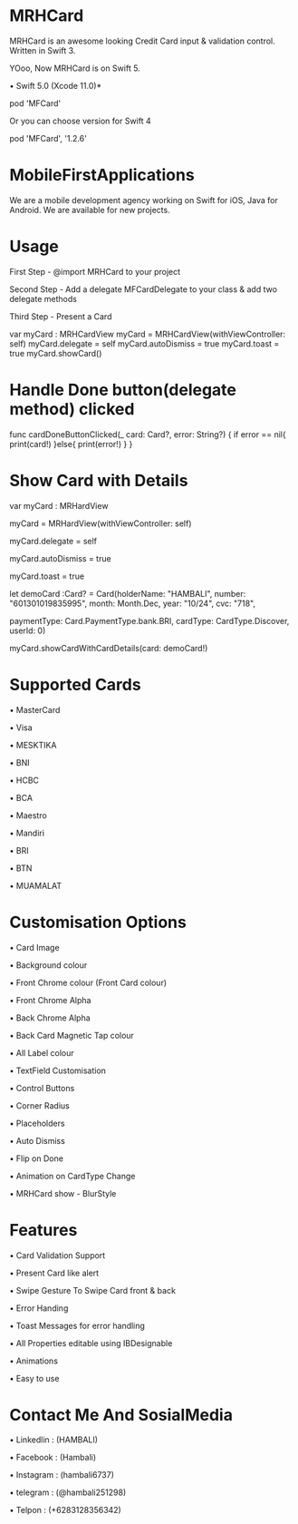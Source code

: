 # MRHCard

MRHCard is an awesome looking Credit Card input & validation control. Written in Swift 3.

YOoo, Now MRHCard is on Swift 5.

• Swift 5.0 (Xcode 11.0)*

pod 'MFCard'

Or you can choose version for Swift 4

pod 'MFCard', '1.2.6'


# MobileFirstApplications

We are a mobile development agency working on Swift for iOS, Java for Android. We are available for new projects.

# Usage

First Step - @import MRHCard to your project

Second Step - Add a delegate MFCardDelegate to your class & add two delegate methods

Third Step - Present a Card

var myCard : MRHCardView
myCard  = MRHCardView(withViewController: self)
myCard.delegate = self
myCard.autoDismiss = true
myCard.toast = true
myCard.showCard()

# Handle Done button(delegate method) clicked

func cardDoneButtonClicked(_ card: Card?, error: String?) {
if error == nil{
print(card!)
}else{
print(error!)
}
}


# Show Card with Details

var myCard : MRHardView

myCard  = MRHardView(withViewController: self)

myCard.delegate = self

myCard.autoDismiss = true

myCard.toast = true

let demoCard :Card? = Card(holderName: "HAMBALI", number:  "601301019835995", month: Month.Dec, year: "10/24", cvc: "718",

paymentType: Card.PaymentType.bank.BRI, cardType: CardType.Discover, userId: 0)

myCard.showCardWithCardDetails(card: demoCard!)

# Supported Cards

• MasterCard

• Visa

• MESKTIKA

• BNI

• HCBC

• BCA

• Maestro
 
• Mandiri
 
• BRI

• BTN

• MUAMALAT

# Customisation Options

• Card Image

• Background colour

• Front Chrome colour (Front Card colour)

• Front Chrome Alpha

• Back Chrome Alpha

• Back Card Magnetic Tap colour

• All Label colour

• TextField Customisation

• Control Buttons

• Corner Radius

• Placeholders

• Auto Dismiss

• Flip on Done

• Animation on CardType Change

• MRHCard show - BlurStyle

# Features

• Card Validation Support

• Present Card like alert

• Swipe Gesture To Swipe Card front & back

• Error Handing

• Toast Messages for error handling

• All Properties editable using IBDesignable

• Animations

• Easy to use

# Contact Me And SosialMedia 

• Linkedlin : (HAMBALI)

• Facebook  : (Hambali)

• Instagram : (hambali6737)

• telegram  : (@hambali251298)

• Telpon    : (+6283128356342)

